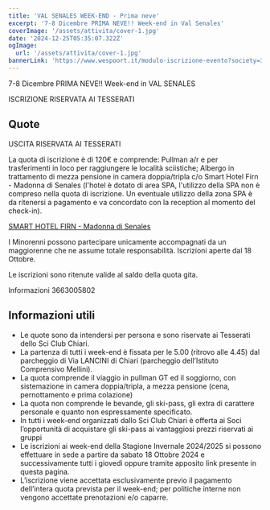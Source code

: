 ```yaml
---
title: 'VAL SENALES WEEK-END - Prima neve'
excerpt: '7-8 Dicembre PRIMA NEVE!! Week-end in Val Senales'
coverImage: '/assets/attivita/cover-1.jpg'
date: '2024-12-25T05:35:07.322Z'
ogImage:
  url: '/assets/attivita/cover-1.jpg'
bannerLink: 'https://www.wespoort.it/modulo-iscrizione-evento?society=32ad6a1a-5c52-4665-bf58-5623afdcfb98&event=7761b4e8-89f4-44af-b57d-97c6ced9c3e1'
---
```


7-8 Dicembre PRIMA NEVE!! Week-end in VAL SENALES

ISCRIZIONE RISERVATA AI TESSERATI

## Quote

USCITA RISERVATA AI TESSERATI

La quota di iscrizione è di 120€ e comprende:
Pullman a/r e per trasferimenti in loco per raggiungere le località sciistiche;
Albergo in trattamento di mezza pensione in camera doppia/tripla c/o Smart Hotel Firn - Madonna di Senales (l'hotel è dotato di area SPA, l'utilizzo della SPA non è compreso nella quota di iscrizione. Un eventuale utilizzo della zona SPA è da ritenersi a pagamento e va concordato con la reception al momento del check-in).

[SMART HOTEL FIRN - Madonna di Senales](https://www.hotelfirn.com/de/)

I Minorenni possono partecipare unicamente accompagnati da un maggiorenne che ne assume totale
responsabilità. Iscrizioni aperte dal 18 Ottobre.
 
Le iscrizioni sono ritenute valide al saldo della quota gita.

Informazioni 3663005802



## Informazioni utili

- Le quote sono da intendersi per persona e sono riservate ai Tesserati dello Sci Club Chiari.  
- La partenza di tutti i week-end è fissata per le 5.00 (ritrovo alle 4.45) dal parcheggio di Via LANCINI di Chiari (parcheggio dell’Istituto Comprensivo Mellini).  
- La quota comprende il viaggio in pullman GT ed il soggiorno, con sistemazione in camera doppia/tripla, a mezza pensione (cena, pernottamento e prima colazione)  
- La quota non comprende le bevande, gli ski-pass, gli extra di carattere personale e quanto non espressamente specificato.  
- In tutti i week-end organizzati dallo Sci Club Chiari è offerta ai Soci l’opportunità di acquistare gli ski-pass ai vantaggiosi prezzi riservati ai gruppi
- Le iscrizioni ai week-end della Stagione Invernale 2024/2025 si possono effettuare in sede a partire da sabato 18 Ottobre 2024 e successivamente tutti i giovedì oppure tramite apposito link presente in questa pagina.  
- L’iscrizione viene accettata esclusivamente previo il pagamento dell’intera quota prevista per il week-end; per politiche interne non vengono accettate prenotazioni e/o caparre.

